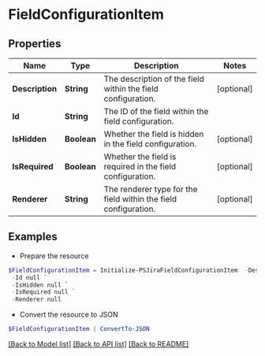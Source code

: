 # FieldConfigurationItem
## Properties

Name | Type | Description | Notes
------------ | ------------- | ------------- | -------------
**Description** | **String** | The description of the field within the field configuration. | [optional] 
**Id** | **String** | The ID of the field within the field configuration. | 
**IsHidden** | **Boolean** | Whether the field is hidden in the field configuration. | [optional] 
**IsRequired** | **Boolean** | Whether the field is required in the field configuration. | [optional] 
**Renderer** | **String** | The renderer type for the field within the field configuration. | [optional] 

## Examples

- Prepare the resource
```powershell
$FieldConfigurationItem = Initialize-PSJiraFieldConfigurationItem  -Description null `
 -Id null `
 -IsHidden null `
 -IsRequired null `
 -Renderer null
```

- Convert the resource to JSON
```powershell
$FieldConfigurationItem | ConvertTo-JSON
```

[[Back to Model list]](../README.md#documentation-for-models) [[Back to API list]](../README.md#documentation-for-api-endpoints) [[Back to README]](../README.md)


